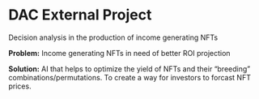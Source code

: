 # DAC External Project
Decision analysis in the production of income generating NFTs

__Problem:__
Income generating NFTs in need of better ROI projection

__Solution:__
AI that helps to optimize the yield of NFTs and their “breeding” combinations/permutations. To create a way for investors to forcast NFT prices.
